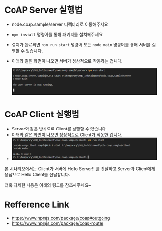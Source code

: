 # CoAP Server 실행법

* node.coap.sample/server 디렉터리로 이동해주세요

* `npm install` 명령어를 통해 패키지를 설치해주세요

* 설치가 완료되면 `npm run start` 명령어 또는 `node main` 명령어를 통해 서버를 실행할 수 있습니다.

* 아래와 같은 화면이 나오면 서버가 정상적으로 작동하는 겁니다.

  ![1553336010063](.Guide.assets/1553336010063.png)

# CoAP Client 실행법

* Server와 같은 방식으로 Client를 실행할 수 있습니다.
* 아래와 같은 화면이 나오면 정상적으로 Client가 작동한 겁니다.
* ![1553336097408](.Guide.assets/1553336097408.png)



본 시나리오에서는 Client가 서버에 Hello Server!! 를 전달하고 Server가 Client에게 응답으로 Hello Client를 전달합니다.

더욱 자세한 내용은 아래의 링크를 참조해주세요~

# Refference Link

* https://www.npmjs.com/package/coap#outgoing
* https://www.npmjs.com/package/coap-router

